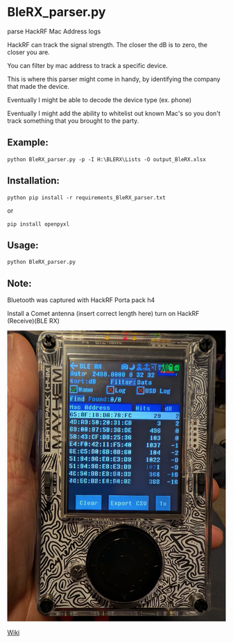 
# BleRX_parser.py

parse HackRF Mac Address logs

HackRF can track the signal strength. The closer the dB is to zero, the closer you are.

You can filter by mac address to track a specific device.

This is where this parser might come in handy, by identifying the company that made the device.

Eventually I might be able to decode the device type (ex. phone)

Eventually I might add the ability to whitelist out known Mac's so you don't track something that you brought to the party.


## Example:
    python BleRX_parser.py -p -I H:\BLERX\Lists -O output_BleRX.xlsx


## Installation:
```
python pip install -r requirements_BleRX_parser.txt
```
or 
```
pip install openpyxl
```


## Usage:


```
python BleRX_parser.py
```



## Note:

Bluetooth was captured with HackRF Porta pack h4

Install a Comet antenna (insert correct length here)
turn on HackRF
(Receive)(BLE RX)

![sample output](Images/HackRF_BLE_RX.jpg)


[Wiki](https://github.com/portapack-mayhem/mayhem-firmware/wiki/Bluetooth-Low-Energy-Receiver)
